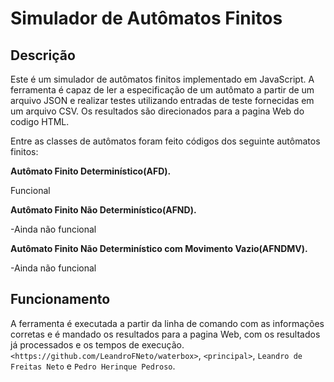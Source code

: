 # Simulador de Autômatos Finitos

## Descrição

Este é um simulador de autômatos finitos implementado em JavaScript. A ferramenta é capaz de ler a especificação de um autômato a partir de um arquivo JSON e realizar testes utilizando entradas de teste fornecidas em um arquivo CSV. Os resultados são direcionados para a pagina Web do codigo HTML.

Entre as classes de autômatos foram feito códigos dos seguinte autômatos finitos:

**Autômato Finito Determinístico(AFD).**
  
  Funcional

**Autômato Finito Não Determinístico(AFND).**

-Ainda não funcional

**Autômato Finito Não Determinístico com Movimento Vazio(AFNDMV).**

-Ainda não funcional


## Funcionamento

A ferramenta é executada a partir da linha de comando com as informações corretas e é mandado os resultados para a pagina Web, com os resultados já processados e os tempos de execução.
`<https://github.com/LeandroFNeto/waterbox>`, `<principal>`, `Leandro de Freitas Neto` e `Pedro Herinque Pedroso`.


